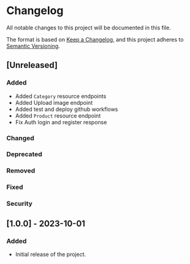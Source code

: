 # Changelog

All notable changes to this project will be documented in this file.

The format is based on [Keep a Changelog](https://keepachangelog.com/en/1.0.0/),
and this project adheres to [Semantic Versioning](https://semver.org/spec/v2.0.0.html).

## [Unreleased]

### Added

-   Added `Category` resource endpoints
-   Added Upload image endpoint
-   Added test and deploy github workflows
-   Added `Product` resource endpoint
-   Fix Auth login and register response

### Changed

### Deprecated

### Removed

### Fixed

### Security

## [1.0.0] - 2023-10-01

### Added

-   Initial release of the project.
